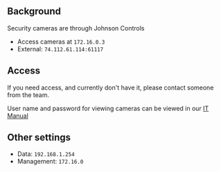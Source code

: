 ## Background
Security cameras are through Johnson Controls
* Access cameras at `172.16.0.3`
* External: `74.112.61.114:61117`

## Access
If you need access, and currently don't have it, please contact someone from the team.

User name and password for viewing cameras can be viewed in our [IT Manual](https://docs.google.com/document/d/1FTnrAtKRgohreLQcMQWQcB9kovXHajtX/)

## Other settings
* Data: `192.168.1.254`
* Management:	`172.16.0`
